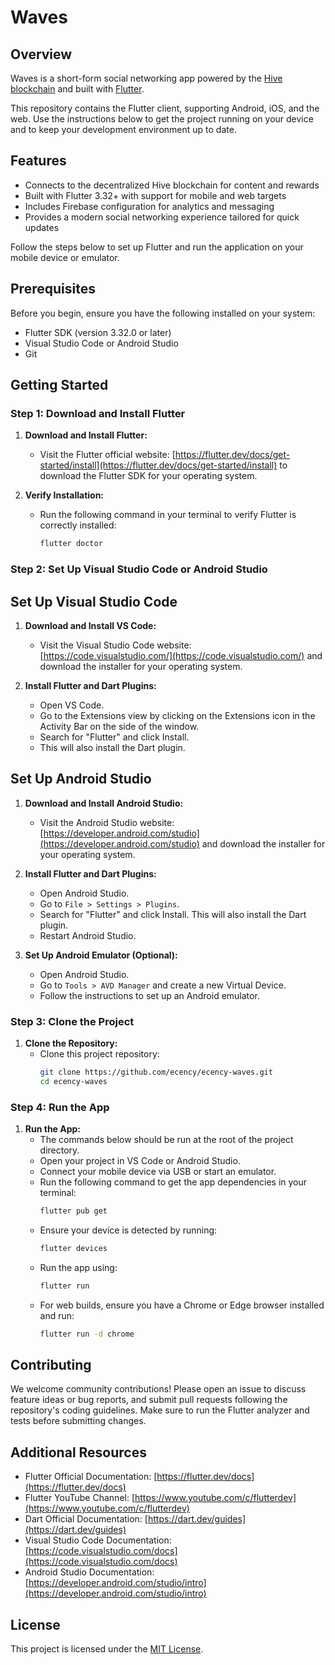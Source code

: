 # Waves

## Overview
Waves is a short-form social networking app powered by the [Hive blockchain](https://hive.io) and built with [Flutter](https://flutter.dev).

This repository contains the Flutter client, supporting Android, iOS, and the web. Use the instructions below to get the project running on your device and to keep your development environment up to date.

## Features

- Connects to the decentralized Hive blockchain for content and rewards
- Built with Flutter 3.32+ with support for mobile and web targets
- Includes Firebase configuration for analytics and messaging
- Provides a modern social networking experience tailored for quick updates

Follow the steps below to set up Flutter and run the application on your mobile device or emulator.

## Prerequisites

Before you begin, ensure you have the following installed on your system:
- Flutter SDK (version 3.32.0 or later)
- Visual Studio Code or Android Studio
- Git

## Getting Started

### Step 1: Download and Install Flutter

1. **Download and Install Flutter:**
   - Visit the Flutter official website: [https://flutter.dev/docs/get-started/install](https://flutter.dev/docs/get-started/install) to download the Flutter SDK for your operating system.
   
2. **Verify Installation:**
   - Run the following command in your terminal to verify Flutter is correctly installed:
     ```bash
     flutter doctor
     ```

### Step 2: Set Up Visual Studio Code or Android Studio

## Set Up Visual Studio Code

1. **Download and Install VS Code:**
   - Visit the Visual Studio Code website: [https://code.visualstudio.com/](https://code.visualstudio.com/) and download the installer for your operating system.

2. **Install Flutter and Dart Plugins:**
   - Open VS Code.
   - Go to the Extensions view by clicking on the Extensions icon in the Activity Bar on the side of the window.
   - Search for "Flutter" and click Install.
   - This will also install the Dart plugin.

## Set Up Android Studio 

1. **Download and Install Android Studio:**
   - Visit the Android Studio website: [https://developer.android.com/studio](https://developer.android.com/studio) and download the installer for your operating system.

2. **Install Flutter and Dart Plugins:**
   - Open Android Studio.
   - Go to `File > Settings > Plugins`.
   - Search for "Flutter" and click Install. This will also install the Dart plugin.
   - Restart Android Studio.

3. **Set Up Android Emulator (Optional):**
   - Open Android Studio.
   - Go to `Tools > AVD Manager` and create a new Virtual Device.
   - Follow the instructions to set up an Android emulator.

### Step 3: Clone the Project

1. **Clone the Repository:**
   - Clone this project repository:
     ```bash
     git clone https://github.com/ecency/ecency-waves.git
     cd ecency-waves
     ```
 

### Step 4: Run the App

1. **Run the App:**
   - The commands below should be run at the root of the project directory.
   - Open your project in VS Code or Android Studio.
   - Connect your mobile device via USB or start an emulator.
   - Run the following command to get the app dependencies in your terminal:
     ```bash
     flutter pub get
     ```
   - Ensure your device is detected by running:
     ```bash
     flutter devices
     ```
   - Run the app using:
     ```bash
     flutter run
     ```
   - For web builds, ensure you have a Chrome or Edge browser installed and run:
     ```bash
     flutter run -d chrome
     ```

## Contributing

We welcome community contributions! Please open an issue to discuss feature ideas or bug reports, and submit pull requests following the repository's coding guidelines. Make sure to run the Flutter analyzer and tests before submitting changes.

## Additional Resources

- Flutter Official Documentation: [https://flutter.dev/docs](https://flutter.dev/docs)
- Flutter YouTube Channel: [https://www.youtube.com/c/flutterdev](https://www.youtube.com/c/flutterdev)
- Dart Official Documentation: [https://dart.dev/guides](https://dart.dev/guides)
- Visual Studio Code Documentation: [https://code.visualstudio.com/docs](https://code.visualstudio.com/docs)
- Android Studio Documentation: [https://developer.android.com/studio/intro](https://developer.android.com/studio/intro)

## License

This project is licensed under the [MIT License](./LICENSE).

